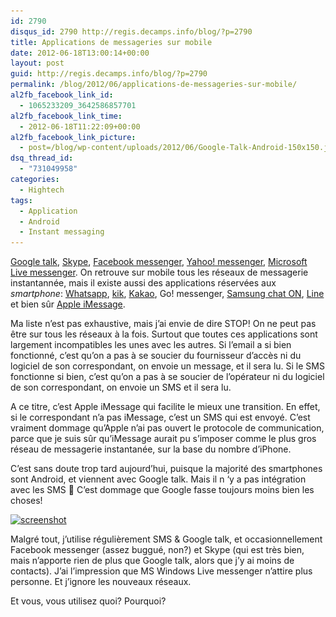 ```yaml
---
id: 2790
disqus_id: 2790 http://regis.decamps.info/blog/?p=2790
title: Applications de messageries sur mobile
date: 2012-06-18T13:00:14+00:00
layout: post
guid: http://regis.decamps.info/blog/?p=2790
permalink: /blog/2012/06/applications-de-messageries-sur-mobile/
al2fb_facebook_link_id:
  - 1065233209_3642586857701
al2fb_facebook_link_time:
  - 2012-06-18T11:22:09+00:00
al2fb_facebook_link_picture:
  - post=/blog/wp-content/uploads/2012/06/Google-Talk-Android-150x150.jpg
dsq_thread_id:
  - "731049958"
categories:
  - Hightech
tags:
  - Application
  - Android
  - Instant messaging
---
```

[Google talk](http://www.google.com/talk/intl/fr/), [Skype](http://www.skype.com/), [Facebook messenger](http://www.facebook.com/apps/application.php?id=256002347743983 "Application mobile de Facebook"), [Yahoo! messenger](http://mobile.yahoo.com/messenger), [Microsoft Live messenger](https://play.google.com/store/apps/details?id=miyowa.android.microsoft.wlm "Android MS Windows Live Messenger"). On retrouve sur mobile tous les réseaux de messagerie instantannée, mais il existe aussi des applications réservées aux _smartphone_: [Whatsapp](http://www.whatsapp.com/), [kik](http://kik.com/), [Kakao](http://www.kakao.com/talk), Go! messenger, [Samsung chat ON](https://web.samsungchaton.com/ "Samsung ChatON"), [Line](http://line.naver.jp/en/) et bien sûr [Apple iMessage](http://www.apple.com/fr/ipodtouch/built-in-apps/messages.html).

Ma liste n’est pas exhaustive, mais j’ai envie de dire STOP! <!--more--> On ne peut pas être sur tous les réseaux à la fois. Surtout que toutes ces applications sont largement incompatibles les unes avec les autres. Si l&#8217;email a si bien fonctionné, c’est qu’on a pas à se soucier du fournisseur d’accès ni du logiciel de son correspondant, on envoie un message, et il sera lu. Si le SMS fonctionne si bien, c’est qu’on a pas à se soucier de l’opérateur ni du logiciel de son correspondant, on envoie un SMS et il sera lu.

A ce titre, c’est Apple iMessage qui facilite le mieux une transition. En effet, si le correspondant n’a pas iMessage, c’est un SMS qui est envoyé. C’est vraiment dommage qu’Apple n’ai pas ouvert le protocole de communication, parce que je suis sûr qu’iMessage aurait pu s’imposer comme le plus gros réseau de messagerie instantanée, sur la base du nombre d’iPhone.

C’est sans doute trop tard aujourd’hui, puisque la majorité des smartphones sont Android, et viennent avec Google talk. Mais il n &lsquo;y a pas intégration avec les SMS 🙁 C’est dommage que Google fasse toujours moins bien les choses!

[<img src="/blog/wp-content/uploads/2012/06/Google-Talk-Android-150x150.jpg" alt="screenshot" title="Google Talk for Android" width="150" height="150" class="alignleft size-thumbnail wp-image-2792" srcset="/blog/wp-content/uploads/2012/06/Google-Talk-Android-150x150.jpg 150w, /blog/wp-content/uploads/2012/06/Google-Talk-Android-100x100.jpg 100w" sizes="(max-width: 150px) 100vw, 150px" />](/blog/wp-content/uploads/2012/06/Google-Talk-Android.jpg)

Malgré tout, j’utilise régulièrement SMS & Google talk, et occasionnellement Facebook messenger (assez buggué, non?) et Skype (qui est très bien, mais n’apporte rien de plus que Google talk, alors que j’y ai moins de contacts). J’ai l’impression que MS Windows Live messenger n’attire plus personne. Et j’ignore les nouveaux réseaux.

Et vous, vous utilisez quoi? Pourquoi?
